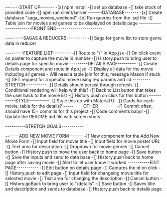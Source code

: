 -------START UP-------
    -[x] npm install
    -[] set up database
    -[] take stock of provided code
    -[] npm run client/server
-------DATABASE-------
    -[x] Create database "saga_movies_weekend"
    -[x] Run queries from the .sql file
    -[] Table join for movies and genres to be displayed on details page
------------------------FRONT END-----------------------

---------SAGAS & REDUCERS----------
    -[] Saga for genre list to store genre data in reducer

---------FEATURE LIST---------
    -[] Route to "/" in App.jsx
    -[] On click event on poster to capture the movie id number
        -[] History.push to bring user to details page for specific movie
---------DETAILS PAGE---------
    -[] Create Details component and route in App.jsx
    -[] Display all data for the movie including all genres
        - Will need a table join for this, message Mason if stuck
        -[] GET request for a specific movie using req.params and :id
        ---------STRETCH:----------
            -[] Details should persist through refresh
                -[] Conditional rendering will help with this?
    -[] Back to List button that takes the user back to the movie list
        -[] History.push on click for this button
-----------STYLE----------
    -[] Style this up with Material UI
        -[] Cards for each movie, table for the details?
----------OTHER---------
    -[] Commit often, should have 15+ commits for this project
    -[] Code comments baby!
    -[] Update the README.md file with screen shots


----------STRETCH GOALS-----------

-------ADD NEW MOVIE FORM-------
    -[] New component for the Add New Movie Form
        -[] Input field for movie title
        -[] Input field for movie poster URL
        -[] Text area for description
        -[] Dropdown for movie genres
        -[] Cancel button
            -[] History.push to move the user back to home page
        -[] Save button
            -[] Save the inputs and send to data base
            -[] History.push back to home page after saving movie
            -[] Alert to let user know it worked
-----------EDIT PAGE-----------
    -[] Edit button on details page
        -[] Captures the id on click
        -[] History.push to edit page
    -[] Input field for changeing movie title for selected movie
    -[] Text area for changing the description
    -[] Cancel button
        -[] History.goBack to bring user to "/details"
    -[] Save button
        -[] Saves title and description and sends to database
        -[] History.push back to details page